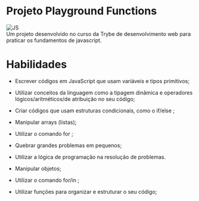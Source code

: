 # Projeto Playground Functions
![JS](https://img.shields.io/badge/JavaScript-F7DF1E?style=for-the-badge&logo=javascript&logoColor=black)
<br>
Um projeto desenvolvido no curso da Trybe de desenvolvimento web para praticar os fundamentos de javascript.

# Habilidades
- Escrever códigos em JavaScript que usam variáveis e tipos primitivos;

- Utilizar conceitos da linguagem como a tipagem dinâmica e operadores lógicos/aritméticos/de atribuição no seu código;

- Criar códigos que usam estruturas condicionais, como o if/else ;
- Manipular arrays (listas);

- Utilizar o comando for ;

- Quebrar grandes problemas em pequenos;

- Utilizar a lógica de programação na resolução de problemas.

- Manipular objetos;

- Utilizar o comando for/in ;

- Utilizar funções para organizar e estruturar o seu código;
